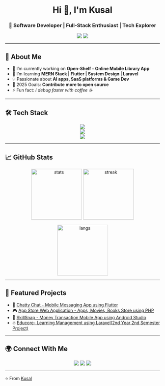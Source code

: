 <!-- Profile Header -->
<h1 align="center">Hi 👋, I'm Kusal</h1>
<h3 align="center">🚀 Software Developer | Full-Stack Enthusiast | Tech Explorer</h3>

<p align="center">
  <a href="https://github.com/kusal2002"><img src="https://img.shields.io/github/followers/kusal2002?label=Followers&style=social"></a>
  <a href="https://github.com/kusal2002"><img src="https://komarev.com/ghpvc/?username=kusal2002&style=flat-square&color=blue"></a>
</p>

---

## 💫 About Me  
- 🔭 I’m currently working on **Open-Shelf - Online Mobile Library App**  
- 🌱 I’m learning **MERN Stack | Flutter | System Design | Laravel**  
- 💡 Passionate about **AI apps, SaaS platforms & Game Dev**  
- 🎯 2025 Goals: **Contribute more to open source**  
- ⚡ Fun fact: *I debug faster with coffee ☕*  

---

## 🛠️ Tech Stack  

<p align="center">
  <!-- Languages -->
  <img src="https://skillicons.dev/icons?i=js,ts,php,python,java,c,cpp,php" />
  <br/>
  <!-- Frameworks -->
  <img src="https://skillicons.dev/icons?i=react,nextjs,flutter,nodejs,express,laravel,unity,mernstack,angular" />
  <br/>
  <!-- Tools & DB -->
  <img src="https://skillicons.dev/icons?i=git,github,mongodb,mysql,postgresql,docker,linux" />
</p>

---

## 📈 GitHub Stats  

<p align="center">
  <img src="https://github-readme-stats.vercel.app/api?username=kusal2002&show_icons=true&theme=radical" alt="stats" height="165"/>
  <img src="https://github-readme-streak-stats.herokuapp.com/?user=kusal2002&theme=radical" alt="streak" height="165"/>
</p>

<p align="center">
  <img src="https://github-readme-stats.vercel.app/api/top-langs/?username=kusal2002&layout=compact&theme=radical" alt="langs" height="165"/>
</p>

---

## 🌟 Featured Projects  

- 📌 [Chatty Chat - Mobile Messaging App using Flutter](https://github.com/kusal2002/ChattyChat)  
- 🎮 [App Store Web Application - Apps, Movies, Books Store using PHP](https://github.com/kusal2002/App-Store-Web-Application) 
- 🛒 [SkillSnap - Money Transaction Mobile App using Android Studio](https://github.com/kusal2002/SkillSnap)
- 🔥 [Educore- Learning Management using Laravel(2nd Year 2nd Semester Project)](https://github.com/kusal2002/Educore_LMS)

---

## 🌍 Connect With Me  

<p align="center">
  <a href="https://www.linkedin.com/in/kusal-salpura-046b70209"><img src="https://img.shields.io/badge/-LinkedIn-blue?logo=linkedin&logoColor=white"></a>
  <a href="https://x.com/KusalSalpu8018"><img src="https://img.shields.io/badge/x-black"></a>
  <a href="mailto:kusalsalpura@gmail.com"><img src="https://img.shields.io/badge/-Gmail-D14836?logo=gmail&logoColor=white"></a>
</p>

---

⭐️ From [Kusal](https://github.com/kusal2002)  

